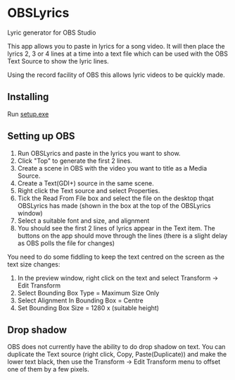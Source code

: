 # OBSLyrics
Lyric generator for OBS Studio

This app allows you to paste in lyrics for a song video. It will then place the lyrics 2, 3 or 4 lines at a time into a text file which can be used with the OBS Text Source to show the lyric lines.

Using the record facility of OBS this allows lyric videos to be quickly made.

## Installing

Run [setup.exe](https://github.com/congoblue/OBSLyrics/blob/main/OBSLyrics/publish/setup.exe)

## Setting up OBS

1. Run OBSLyrics and paste in the lyrics you want to show. 
2. Click "Top" to generate the first 2 lines.
3. Create a scene in OBS with the video you want to title as a Media Source.
4. Create a Text(GDI+) source in the same scene.
5. Right click the Text source and select Properties.
6. Tick the Read From File box and select the file on the desktop thqat OBSLyrics has made (shown in the box at the top of the OBSLyrics window)
7. Select a suitable font and size, and alignment
8. You should see the first 2 lines of lyrics appear in the Text item. The buttons on the app should move through the lines (there is a slight delay as OBS polls the file for changes)

You need to do some fiddling to keep the text centred on the screen as the text size changes:

1. In the preview window, right click on the text and select Transform -> Edit Transform
2. Select Bounding Box Type = Maximum Size Only
3. Select Alignment In Bounding Box = Centre
4. Set Bounding Box Size = 1280 x (suitable height)




## Drop shadow
OBS does not currently have the ability to do drop shadow on text.
You can duplicate the Text source (right click, Copy, Paste(Duplicate)) and make the lower text black, then use the Transform -> Edit Transform menu to offset one of them by a few pixels.
